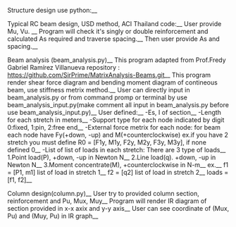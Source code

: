Structure design use python:__

Typical RC beam design, USD method, ACI Thailand code:__
    User provide Mu, Vu. __
    Program will check it's singly or double reinforcement and calculated As required and traverse spacing.__
    Then user provide As and spacing.__
    
Beam analysis (beam_analysis.py)__
This program adapted from Prof.Fredy Gabriel Ramírez Villanueva repository : https://github.com/SirPrime/MatrixAnalysis-Beams.git__
This program render shear force diagram and bending moment diagram of contineous beam, use stiffness metrix method.__
User can directly input in beam_analysis.py or from command promp or terminal by use beam_analysis_input.py(make comment all input in  beam_analysis.py before use  beam_analysis_input.py)__ 
User defined:__
    -Es, I of section__
    -Length for each stretch in meters__
    -Support type for each node indicated by digit 0:fixed, 1:pin, 2:free end__
    -External force metrix for each node: for beam each node have Fy(+down, -up) and M(+counterclockwise) ex.if you have 2 stretch you must define R0 = [F1y, M1y, F2y, M2y, F3y, M3y], if none defined 0__
    -List of list of loads in each stretch: There are 3 type of loads__
        1.Point load(P), +down, -up in Newton N__
        2.Line load(q). +down, -up in Newton N__
        3.Moment concentrate(M), +counterclockwise in N-m__
        ex.__
        f1 = [P1, m1] list of load in stretch 1__
        f2 = [q2] list of load in stretch 2__
        loads = [f1, f2]__

Column design(column.py)__
User try to provided column section, reinforcement and Pu, Mux, Muy__
Program will render IR diagram of section provided in x-x axix and  y-y axis__
User can see coordinate of (Mux, Pu) and (Muy, Pu) in IR graph__
